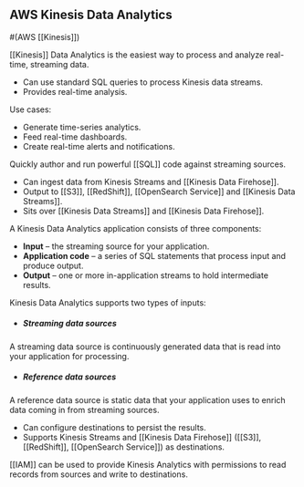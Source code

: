 ## AWS Kinesis Data Analytics
#(AWS [[Kinesis]])

[[Kinesis]] Data Analytics is the easiest way to process and analyze real-time, streaming data.

* Can use standard SQL queries to process Kinesis data streams.
* Provides real-time analysis.

Use cases:

-   Generate time-series analytics.
-   Feed real-time dashboards.
-   Create real-time alerts and notifications.

Quickly author and run powerful [[SQL]] code against streaming sources.

* Can ingest data from Kinesis Streams and [[Kinesis Data Firehose]].
* Output to [[S3]], [[RedShift]], [[OpenSearch Service]] and [[Kinesis Data Streams]].
* Sits over [[Kinesis Data Streams]] and [[Kinesis Data Firehose]].

A Kinesis Data Analytics application consists of three components:

-   **Input** – the streaming source for your application.
-   **Application code** – a series of SQL statements that process input and produce output.
-   **Output** – one or more in-application streams to hold intermediate results.

Kinesis Data Analytics supports two types of inputs: 

- ##### Streaming data sources
A streaming data source is continuously generated data that is read into your application for processing.

* ##### Reference data sources
A reference data source is static data that your application uses to enrich data coming in from streaming sources.

* Can configure destinations to persist the results.
* Supports Kinesis Streams and [[Kinesis Data Firehose]] ([[S3]], [[RedShift]], [[OpenSearch Service]]) as destinations.

[[IAM]] can be used to provide Kinesis Analytics with permissions to read records from sources and write to destinations.